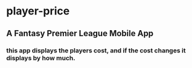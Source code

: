# player-price

## A Fantasy Premier League Mobile App

### this app displays the players cost, and if the cost changes it displays by how much.
